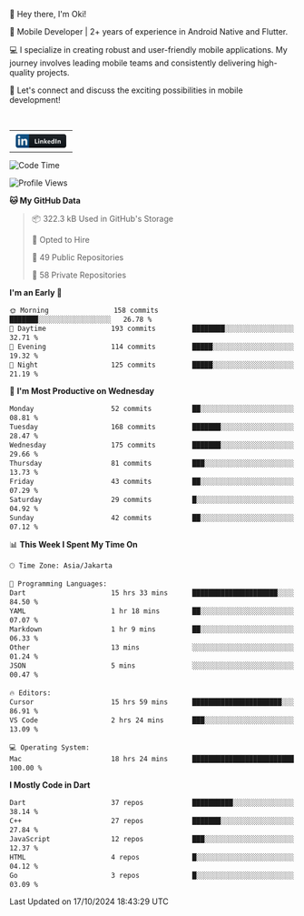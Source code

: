 <p>
 👋 Hey there, I'm Oki!

🚀 Mobile Developer | 2+ years of experience in Android Native and Flutter.

💻 I specialize in creating robust and user-friendly mobile applications. My journey involves leading mobile teams and consistently delivering high-quality projects.

🔗 Let's connect and discuss the exciting possibilities in mobile development!

<br>

<table style="border:none; border-collapse:collapse; cellspacing:0; cellpadding:0">
    <tr>
        <td>
           <a href="https://www.linkedin.com/in/oki-6ba305173/" target="_blank">
              <img src="https://github.com/inisialkey/inisialkey/blob/main/assets/linkedin.svg" alt="LinkedIn" style="vertical-align:top; margin:4px" height=24>
          </a>
        </td>
    </tr>
</table>

<!-- <br>

<!--START_SECTION:waka-->
![Code Time](http://img.shields.io/badge/Code%20Time-809%20hrs%208%20mins-blue)

![Profile Views](http://img.shields.io/badge/Profile%20Views-36-blue)

**🐱 My GitHub Data** 

> 📦 322.3 kB Used in GitHub's Storage 
 > 
> 💼 Opted to Hire
 > 
> 📜 49 Public Repositories 
 > 
> 🔑 58 Private Repositories 
 > 
**I'm an Early 🐤** 

```text
🌞 Morning                158 commits         ███████░░░░░░░░░░░░░░░░░░   26.78 % 
🌆 Daytime                193 commits         ████████░░░░░░░░░░░░░░░░░   32.71 % 
🌃 Evening                114 commits         █████░░░░░░░░░░░░░░░░░░░░   19.32 % 
🌙 Night                  125 commits         █████░░░░░░░░░░░░░░░░░░░░   21.19 % 
```
📅 **I'm Most Productive on Wednesday** 

```text
Monday                   52 commits          ██░░░░░░░░░░░░░░░░░░░░░░░   08.81 % 
Tuesday                  168 commits         ███████░░░░░░░░░░░░░░░░░░   28.47 % 
Wednesday                175 commits         ███████░░░░░░░░░░░░░░░░░░   29.66 % 
Thursday                 81 commits          ███░░░░░░░░░░░░░░░░░░░░░░   13.73 % 
Friday                   43 commits          ██░░░░░░░░░░░░░░░░░░░░░░░   07.29 % 
Saturday                 29 commits          █░░░░░░░░░░░░░░░░░░░░░░░░   04.92 % 
Sunday                   42 commits          ██░░░░░░░░░░░░░░░░░░░░░░░   07.12 % 
```


📊 **This Week I Spent My Time On** 

```text
🕑︎ Time Zone: Asia/Jakarta

💬 Programming Languages: 
Dart                     15 hrs 33 mins      █████████████████████░░░░   84.50 % 
YAML                     1 hr 18 mins        ██░░░░░░░░░░░░░░░░░░░░░░░   07.07 % 
Markdown                 1 hr 9 mins         ██░░░░░░░░░░░░░░░░░░░░░░░   06.33 % 
Other                    13 mins             ░░░░░░░░░░░░░░░░░░░░░░░░░   01.24 % 
JSON                     5 mins              ░░░░░░░░░░░░░░░░░░░░░░░░░   00.47 % 

🔥 Editors: 
Cursor                   15 hrs 59 mins      ██████████████████████░░░   86.91 % 
VS Code                  2 hrs 24 mins       ███░░░░░░░░░░░░░░░░░░░░░░   13.09 % 

💻 Operating System: 
Mac                      18 hrs 24 mins      █████████████████████████   100.00 % 
```

**I Mostly Code in Dart** 

```text
Dart                     37 repos            ██████████░░░░░░░░░░░░░░░   38.14 % 
C++                      27 repos            ███████░░░░░░░░░░░░░░░░░░   27.84 % 
JavaScript               12 repos            ███░░░░░░░░░░░░░░░░░░░░░░   12.37 % 
HTML                     4 repos             █░░░░░░░░░░░░░░░░░░░░░░░░   04.12 % 
Go                       3 repos             █░░░░░░░░░░░░░░░░░░░░░░░░   03.09 % 
```




 Last Updated on 17/10/2024 18:43:29 UTC
<!--END_SECTION:waka-->